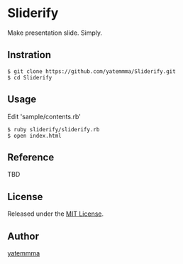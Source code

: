 Sliderify
====

Make presentation slide. Simply.

## Instration

```
$ git clone https://github.com/yatemmma/Sliderify.git
$ cd Sliderify
```

## Usage

Edit 'sample/contents.rb'

```
$ ruby sliderify/sliderify.rb
$ open index.html
```

## Reference

TBD

## License

Released under the [MIT License](http://www.opensource.org/licenses/MIT).

## Author

[yatemmma](https://github.com/yatemmma)
